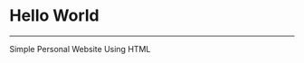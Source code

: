 # Hello World

--------------------------------------------------------------------------------

Simple Personal Website Using HTML